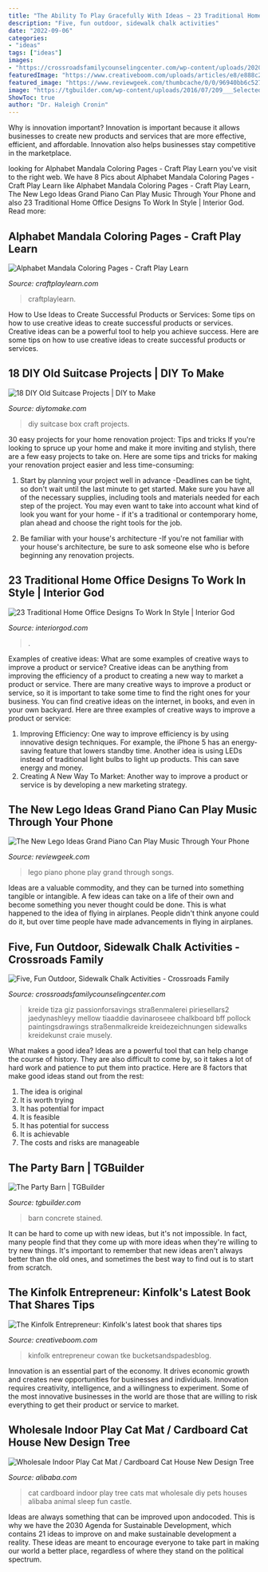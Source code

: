 ```yaml
---
title: "The Ability To Play Gracefully With Ideas ~ 23 Traditional Home Office Designs To Work In Style"
description: "Five, fun outdoor, sidewalk chalk activities"
date: "2022-09-06"
categories:
- "ideas"
tags: ["ideas"]
images:
- "https://crossroadsfamilycounselingcenter.com/wp-content/uploads/2020/03/sidewalk-chalk.jpg"
featuredImage: "https://www.creativeboom.com/uploads/articles/e8/e888c28918e63c13bcc373c70052f93e8158ae63_1100.jpg"
featured_image: "https://www.reviewgeek.com/thumbcache/0/0/96940bb6c527f835815b1861a0850ad1/p/uploads/2020/07/a8ea897d.jpg"
image: "https://tgbuilder.com/wp-content/uploads/2016/07/209___Selected.jpg"
ShowToc: true
author: "Dr. Haleigh Cronin"
---
```



Why is innovation important?
Innovation is important because it allows businesses to create new products and services that are more effective, efficient, and affordable. Innovation also helps businesses stay competitive in the marketplace.

	

		
looking for Alphabet Mandala Coloring Pages - Craft Play Learn you've visit to the right web. We have 8 Pics about Alphabet Mandala Coloring Pages - Craft Play Learn like Alphabet Mandala Coloring Pages - Craft Play Learn, The New Lego Ideas Grand Piano Can Play Music Through Your Phone and also 23 Traditional Home Office Designs To Work In Style | Interior God. Read more:
		
    
## Alphabet Mandala Coloring Pages - Craft Play Learn

<img loading=lazy src="https://www.craftplaylearn.com/wp-content/uploads/2020/10/mandala-.jpg" onerror="this.onerror=null;this.src='https://tse4.mm.bing.net/th?id=OIP.NHU925vrTkLoUUwB_NBo6gHaLH&amp;pid=15.1';" alt="Alphabet Mandala Coloring Pages - Craft Play Learn">

_Source: craftplaylearn.com_

>craftplaylearn. 

	

How to Use Ideas to Create Successful Products or Services: Some tips on how to use creative ideas to create successful products or services.
Creative ideas can be a powerful tool to help you achieve success. Here are some tips on how to use creative ideas to create successful products or services.

    
## 18 DIY Old Suitcase Projects | DIY To Make

<img loading=lazy src="http://www.diytomake.com/wp-content/uploads/2015/09/DIY-Vintage-Suitcase-Craft-Box.jpg" onerror="this.onerror=null;this.src='https://tse1.mm.bing.net/th?id=OIP.fJ3GCzxiYSRGNr2Jhb8OnQHaJ3&amp;pid=15.1';" alt="18 DIY Old Suitcase Projects | DIY to Make">

_Source: diytomake.com_

>diy suitcase box craft projects. 

	

30 easy projects for your home renovation project: Tips and tricks
If you're looking to spruce up your home and make it more inviting and stylish, there are a few easy projects to take on. Here are some tips and tricks for making your renovation project easier and less time-consuming:
1. Start by planning your project well in advance -Deadlines can be tight, so don't wait until the last minute to get started. Make sure you have all of the necessary supplies, including tools and materials needed for each step of the project. You may even want to take into account what kind of look you want for your home - if it's a traditional or contemporary home, plan ahead and choose the right tools for the job.

2. Be familiar with your house's architecture -If you're not familiar with your house's architecture, be sure to ask someone else who is before beginning any renovation projects.

    
## 23 Traditional Home Office Designs To Work In Style | Interior God

<img loading=lazy src="http://interiorgod.com/wp-content/uploads/2016/04/Traditional-Design-Ideas-Family-Office.jpg" onerror="this.onerror=null;this.src='https://tse4.mm.bing.net/th?id=OIP.l8eZ3-dW3BOG5XovxLy1kgHaJ6&amp;pid=15.1';" alt="23 Traditional Home Office Designs To Work In Style | Interior God">

_Source: interiorgod.com_

>. 

	

Examples of creative ideas: What are some examples of creative ways to improve a product or service?
Creative ideas can be anything from improving the efficiency of a product to creating a new way to market a product or service. There are many creative ways to improve a product or service, so it is important to take some time to find the right ones for your business. You can find creative ideas on the internet, in books, and even in your own backyard. Here are three examples of creative ways to improve a product or service: 
1. Improving Efficiency: One way to improve efficiency is by using innovative design techniques. For example, the iPhone 5 has an energy-saving feature that lowers standby time. Another idea is using LEDs instead of traditional light bulbs to light up products. This can save energy and money. 
2. Creating A New Way To Market: Another way to improve a product or service is by developing a new marketing strategy.

    
## The New Lego Ideas Grand Piano Can Play Music Through Your Phone

<img loading=lazy src="https://www.reviewgeek.com/thumbcache/0/0/96940bb6c527f835815b1861a0850ad1/p/uploads/2020/07/a8ea897d.jpg" onerror="this.onerror=null;this.src='https://tse4.mm.bing.net/th?id=OIP.3OvyRr4d6DMrNOD7gTQooQHaEK&amp;pid=15.1';" alt="The New Lego Ideas Grand Piano Can Play Music Through Your Phone">

_Source: reviewgeek.com_

>lego piano phone play grand through songs. 

	

Ideas are a valuable commodity, and they can be turned into something tangible or intangible. A few ideas can take on a life of their own and become something you never thought could be done. This is what happened to the idea of flying in airplanes. People didn't think anyone could do it, but over time people have made advancements in flying in airplanes.

    
## Five, Fun Outdoor, Sidewalk Chalk Activities - Crossroads Family

<img loading=lazy src="https://crossroadsfamilycounselingcenter.com/wp-content/uploads/2020/03/sidewalk-chalk.jpg" onerror="this.onerror=null;this.src='https://tse2.mm.bing.net/th?id=OIP.hn2ATvSb_VWW4FnrSaCcpQHaNJ&amp;pid=15.1';" alt="Five, Fun Outdoor, Sidewalk Chalk Activities - Crossroads Family">

_Source: crossroadsfamilycounselingcenter.com_

>kreide tiza giz passionforsavings straßenmalerei piriesellars2 jaedynashleyy mellow tiaaddie davinaroseee chalkboard bff pollock paintingsdrawings straßenmalkreide kreidezeichnungen sidewalks kreidekunst craie musely. 

	

What makes a good idea?
Ideas are a powerful tool that can help change the course of history. They are also difficult to come by, so it takes a lot of hard work and patience to put them into practice. Here are 8 factors that make good ideas stand out from the rest: 
1. The idea is original 
2. It is worth trying 
3. It has potential for impact 
4. It is feasible 
5. It has potential for success 
6. It is achievable 
7. The costs and risks are manageable 

    
## The Party Barn | TGBuilder

<img loading=lazy src="https://tgbuilder.com/wp-content/uploads/2016/07/209___Selected.jpg" onerror="this.onerror=null;this.src='https://tse2.mm.bing.net/th?id=OIP.rEeAGANE7rRIZOO3KCOdRQEnDT&amp;pid=15.1';" alt="The Party Barn | TGBuilder">

_Source: tgbuilder.com_

>barn concrete stained. 

	

It can be hard to come up with new ideas, but it's not impossible. In fact, many people find that they come up with more ideas when they're willing to try new things. It's important to remember that new ideas aren't always better than the old ones, and sometimes the best way to find out is to start from scratch.

    
## The Kinfolk Entrepreneur: Kinfolk&#039;s Latest Book That Shares Tips

<img loading=lazy src="https://www.creativeboom.com/uploads/articles/e8/e888c28918e63c13bcc373c70052f93e8158ae63_1100.jpg" onerror="this.onerror=null;this.src='https://tse1.mm.bing.net/th?id=OIP.wYZbHY8iRkX1TFsSqFiqtQHaE7&amp;pid=15.1';" alt="The Kinfolk Entrepreneur: Kinfolk&#039;s latest book that shares tips">

_Source: creativeboom.com_

>kinfolk entrepreneur cowan tke bucketsandspadesblog. 

	

Innovation is an essential part of the economy. It drives economic growth and creates new opportunities for businesses and individuals. Innovation requires creativity, intelligence, and a willingness to experiment. Some of the most innovative businesses in the world are those that are willing to risk everything to get their product or service to market.

    
## Wholesale Indoor Play Cat Mat / Cardboard Cat House New Design Tree

<img loading=lazy src="https://sc01.alicdn.com/kf/HTB14gonIXXXXXXyXFXXq6xXFXXXM/204986297/HTB14gonIXXXXXXyXFXXq6xXFXXXM.jpg" onerror="this.onerror=null;this.src='https://tse4.mm.bing.net/th?id=OIP.kxu49K1kUFKoh-paNSd3QAHaIn&amp;pid=15.1';" alt="Wholesale Indoor Play Cat Mat / Cardboard Cat House New Design Tree">

_Source: alibaba.com_

>cat cardboard indoor play tree cats mat wholesale diy pets houses alibaba animal sleep fun castle. 

	

Ideas are always something that can be improved upon andocoded. This is why we have the 2030 Agenda for Sustainable Development, which contains 21 ideas to improve on and make sustainable development a reality. These ideas are meant to encourage everyone to take part in making our world a better place, regardless of where they stand on the political spectrum.

